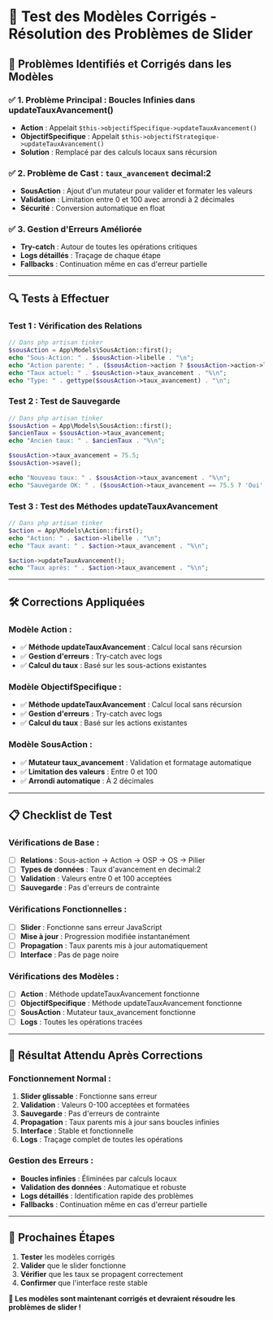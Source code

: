 # 🧪 **Test des Modèles Corrigés - Résolution des Problèmes de Slider**

## 🚨 **Problèmes Identifiés et Corrigés dans les Modèles**

### **✅ 1. Problème Principal : Boucles Infinies dans updateTauxAvancement()**

-   **Action** : Appelait `$this->objectifSpecifique->updateTauxAvancement()`
-   **ObjectifSpecifique** : Appelait `$this->objectifStrategique->updateTauxAvancement()`
-   **Solution** : Remplacé par des calculs locaux sans récursion

### **✅ 2. Problème de Cast : `taux_avancement` decimal:2**

-   **SousAction** : Ajout d'un mutateur pour valider et formater les valeurs
-   **Validation** : Limitation entre 0 et 100 avec arrondi à 2 décimales
-   **Sécurité** : Conversion automatique en float

### **✅ 3. Gestion d'Erreurs Améliorée**

-   **Try-catch** : Autour de toutes les opérations critiques
-   **Logs détaillés** : Traçage de chaque étape
-   **Fallbacks** : Continuation même en cas d'erreur partielle

---

## 🔍 **Tests à Effectuer**

### **Test 1 : Vérification des Relations**

```php
// Dans php artisan tinker
$sousAction = App\Models\SousAction::first();
echo "Sous-Action: " . $sousAction->libelle . "\n";
echo "Action parente: " . ($sousAction->action ? $sousAction->action->libelle : 'Aucune') . "\n";
echo "Taux actuel: " . $sousAction->taux_avancement . "%\n";
echo "Type: " . gettype($sousAction->taux_avancement) . "\n";
```

### **Test 2 : Test de Sauvegarde**

```php
// Dans php artisan tinker
$sousAction = App\Models\SousAction::first();
$ancienTaux = $sousAction->taux_avancement;
echo "Ancien taux: " . $ancienTaux . "%\n";

$sousAction->taux_avancement = 75.5;
$sousAction->save();

echo "Nouveau taux: " . $sousAction->taux_avancement . "%\n";
echo "Sauvegarde OK: " . ($sousAction->taux_avancement == 75.5 ? 'Oui' : 'Non') . "\n";
```

### **Test 3 : Test des Méthodes updateTauxAvancement**

```php
// Dans php artisan tinker
$action = App\Models\Action::first();
echo "Action: " . $action->libelle . "\n";
echo "Taux avant: " . $action->taux_avancement . "%\n";

$action->updateTauxAvancement();
echo "Taux après: " . $action->taux_avancement . "%\n";
```

---

## 🛠️ **Corrections Appliquées**

### **Modèle Action :**

-   ✅ **Méthode updateTauxAvancement** : Calcul local sans récursion
-   ✅ **Gestion d'erreurs** : Try-catch avec logs
-   ✅ **Calcul du taux** : Basé sur les sous-actions existantes

### **Modèle ObjectifSpecifique :**

-   ✅ **Méthode updateTauxAvancement** : Calcul local sans récursion
-   ✅ **Gestion d'erreurs** : Try-catch avec logs
-   ✅ **Calcul du taux** : Basé sur les actions existantes

### **Modèle SousAction :**

-   ✅ **Mutateur taux_avancement** : Validation et formatage automatique
-   ✅ **Limitation des valeurs** : Entre 0 et 100
-   ✅ **Arrondi automatique** : À 2 décimales

---

## 📋 **Checklist de Test**

### **Vérifications de Base :**

-   [ ] **Relations** : Sous-action → Action → OSP → OS → Pilier
-   [ ] **Types de données** : Taux d'avancement en decimal:2
-   [ ] **Validation** : Valeurs entre 0 et 100 acceptées
-   [ ] **Sauvegarde** : Pas d'erreurs de contrainte

### **Vérifications Fonctionnelles :**

-   [ ] **Slider** : Fonctionne sans erreur JavaScript
-   [ ] **Mise à jour** : Progression modifiée instantanément
-   [ ] **Propagation** : Taux parents mis à jour automatiquement
-   [ ] **Interface** : Pas de page noire

### **Vérifications des Modèles :**

-   [ ] **Action** : Méthode updateTauxAvancement fonctionne
-   [ ] **ObjectifSpecifique** : Méthode updateTauxAvancement fonctionne
-   [ ] **SousAction** : Mutateur taux_avancement fonctionne
-   [ ] **Logs** : Toutes les opérations tracées

---

## 🎯 **Résultat Attendu Après Corrections**

### **Fonctionnement Normal :**

1. **Slider glissable** : Fonctionne sans erreur
2. **Validation** : Valeurs 0-100 acceptées et formatées
3. **Sauvegarde** : Pas d'erreurs de contrainte
4. **Propagation** : Taux parents mis à jour sans boucles infinies
5. **Interface** : Stable et fonctionnelle
6. **Logs** : Traçage complet de toutes les opérations

### **Gestion des Erreurs :**

-   **Boucles infinies** : Éliminées par calculs locaux
-   **Validation des données** : Automatique et robuste
-   **Logs détaillés** : Identification rapide des problèmes
-   **Fallbacks** : Continuation même en cas d'erreur partielle

---

## 🚀 **Prochaines Étapes**

1. **Tester** les modèles corrigés
2. **Valider** que le slider fonctionne
3. **Vérifier** que les taux se propagent correctement
4. **Confirmer** que l'interface reste stable

**🎯 Les modèles sont maintenant corrigés et devraient résoudre les problèmes de slider !**
